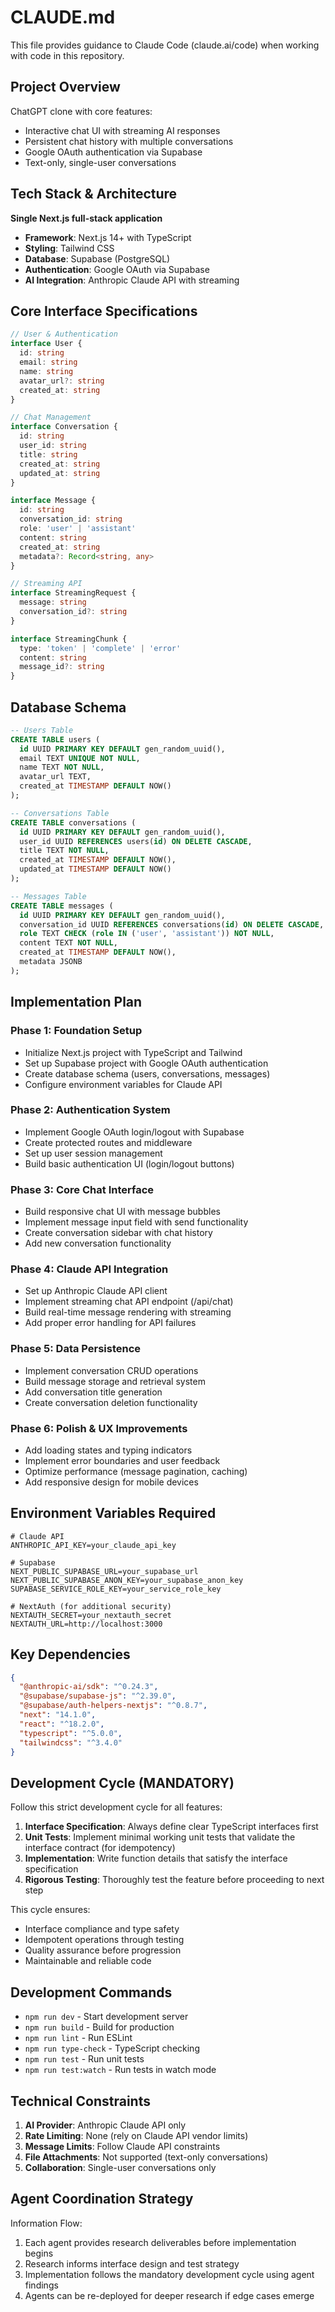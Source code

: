 # CLAUDE.md

This file provides guidance to Claude Code (claude.ai/code) when working with code in this repository.

## Project Overview

ChatGPT clone with core features:
- Interactive chat UI with streaming AI responses
- Persistent chat history with multiple conversations
- Google OAuth authentication via Supabase
- Text-only, single-user conversations

## Tech Stack & Architecture

**Single Next.js full-stack application**
- **Framework**: Next.js 14+ with TypeScript
- **Styling**: Tailwind CSS
- **Database**: Supabase (PostgreSQL)
- **Authentication**: Google OAuth via Supabase
- **AI Integration**: Anthropic Claude API with streaming

## Core Interface Specifications

```typescript
// User & Authentication
interface User {
  id: string
  email: string
  name: string
  avatar_url?: string
  created_at: string
}

// Chat Management
interface Conversation {
  id: string
  user_id: string
  title: string
  created_at: string
  updated_at: string
}

interface Message {
  id: string
  conversation_id: string
  role: 'user' | 'assistant'
  content: string
  created_at: string
  metadata?: Record<string, any>
}

// Streaming API
interface StreamingRequest {
  message: string
  conversation_id?: string
}

interface StreamingChunk {
  type: 'token' | 'complete' | 'error'
  content: string
  message_id?: string
}
```

## Database Schema

```sql
-- Users Table
CREATE TABLE users (
  id UUID PRIMARY KEY DEFAULT gen_random_uuid(),
  email TEXT UNIQUE NOT NULL,
  name TEXT NOT NULL,
  avatar_url TEXT,
  created_at TIMESTAMP DEFAULT NOW()
);

-- Conversations Table
CREATE TABLE conversations (
  id UUID PRIMARY KEY DEFAULT gen_random_uuid(),
  user_id UUID REFERENCES users(id) ON DELETE CASCADE,
  title TEXT NOT NULL,
  created_at TIMESTAMP DEFAULT NOW(),
  updated_at TIMESTAMP DEFAULT NOW()
);

-- Messages Table
CREATE TABLE messages (
  id UUID PRIMARY KEY DEFAULT gen_random_uuid(),
  conversation_id UUID REFERENCES conversations(id) ON DELETE CASCADE,
  role TEXT CHECK (role IN ('user', 'assistant')) NOT NULL,
  content TEXT NOT NULL,
  created_at TIMESTAMP DEFAULT NOW(),
  metadata JSONB
);
```

## Implementation Plan

### Phase 1: Foundation Setup
- Initialize Next.js project with TypeScript and Tailwind
- Set up Supabase project with Google OAuth authentication
- Create database schema (users, conversations, messages)
- Configure environment variables for Claude API

### Phase 2: Authentication System
- Implement Google OAuth login/logout with Supabase
- Create protected routes and middleware
- Set up user session management
- Build basic authentication UI (login/logout buttons)

### Phase 3: Core Chat Interface
- Build responsive chat UI with message bubbles
- Implement message input field with send functionality
- Create conversation sidebar with chat history
- Add new conversation functionality

### Phase 4: Claude API Integration
- Set up Anthropic Claude API client
- Implement streaming chat API endpoint (/api/chat)
- Build real-time message rendering with streaming
- Add proper error handling for API failures

### Phase 5: Data Persistence
- Implement conversation CRUD operations
- Build message storage and retrieval system
- Add conversation title generation
- Create conversation deletion functionality

### Phase 6: Polish & UX Improvements
- Add loading states and typing indicators
- Implement error boundaries and user feedback
- Optimize performance (message pagination, caching)
- Add responsive design for mobile devices

## Environment Variables Required

```env
# Claude API
ANTHROPIC_API_KEY=your_claude_api_key

# Supabase
NEXT_PUBLIC_SUPABASE_URL=your_supabase_url
NEXT_PUBLIC_SUPABASE_ANON_KEY=your_supabase_anon_key
SUPABASE_SERVICE_ROLE_KEY=your_service_role_key

# NextAuth (for additional security)
NEXTAUTH_SECRET=your_nextauth_secret
NEXTAUTH_URL=http://localhost:3000
```

## Key Dependencies

```json
{
  "@anthropic-ai/sdk": "^0.24.3",
  "@supabase/supabase-js": "^2.39.0",
  "@supabase/auth-helpers-nextjs": "^0.8.7",
  "next": "14.1.0",
  "react": "^18.2.0",
  "typescript": "^5.0.0",
  "tailwindcss": "^3.4.0"
}
```

## Development Cycle (MANDATORY)

Follow this strict development cycle for all features:

1. **Interface Specification**: Always define clear TypeScript interfaces first
2. **Unit Tests**: Implement minimal working unit tests that validate the interface contract (for idempotency)
3. **Implementation**: Write function details that satisfy the interface specification
4. **Rigorous Testing**: Thoroughly test the feature before proceeding to next step

This cycle ensures:
- Interface compliance and type safety
- Idempotent operations through testing
- Quality assurance before progression
- Maintainable and reliable code

## Development Commands

- `npm run dev` - Start development server
- `npm run build` - Build for production
- `npm run lint` - Run ESLint
- `npm run type-check` - TypeScript checking
- `npm run test` - Run unit tests
- `npm run test:watch` - Run tests in watch mode

## Technical Constraints

1. **AI Provider**: Anthropic Claude API only
2. **Rate Limiting**: None (rely on Claude API vendor limits)
3. **Message Limits**: Follow Claude API constraints
4. **File Attachments**: Not supported (text-only conversations)
5. **Collaboration**: Single-user conversations only


## Agent Coordination Strategy

Information Flow:
1. Each agent provides research deliverables before implementation begins
2. Research informs interface design and test strategy
3. Implementation follows the mandatory development cycle using agent findings
4. Agents can be re-deployed for deeper research if edge cases emerge